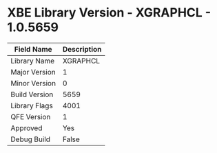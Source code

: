 # XBE Library Version - XGRAPHCL - 1.0.5659

| Field Name | Description |
|---|---|
| Library Name | XGRAPHCL |
| Major Version | 1 |
| Minor Version | 0 |
| Build Version | 5659 |
| Library Flags | 4001 |
| QFE Version | 1 |
| Approved | Yes |
| Debug Build | False |
